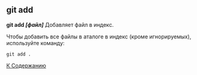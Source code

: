 ## git add

**git add *[файл]***   Добавляет файл в индекс.

Чтобы добавить все файлы в аталоге в индекс (кроме игнорируемых), используйте команду:

```bash=
git add .
```
[К Содержанию](readme.md)